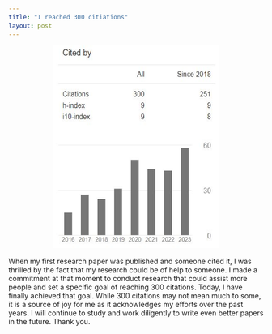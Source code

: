 ```yaml
---
title: "I reached 300 citiations"
layout: post
---
```


<div align="center">
 <img width="330" height="400" src="/assets/img/cit.JPG"/>
</div>

When my first research paper was published and someone cited it, I was thrilled by the fact that my research could be of help to someone. I made a commitment at that moment to conduct research that could assist more people and set a specific goal of reaching 300 citations. Today, I have finally achieved that goal. While 300 citations may not mean much to some, it is a source of joy for me as it acknowledges my efforts over the past years. I will continue to study and work diligently to write even better papers in the future. Thank you.
